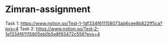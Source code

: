 # Zimran-assignment
Task 1: https://www.notion.so/Test-1-1df334f611158073ab6cee8b822ff5ca?pvs=4
Task 2: https://www.notion.so/Test-2-1e1334f61115805eb0b5e8f93472c556?pvs=4

